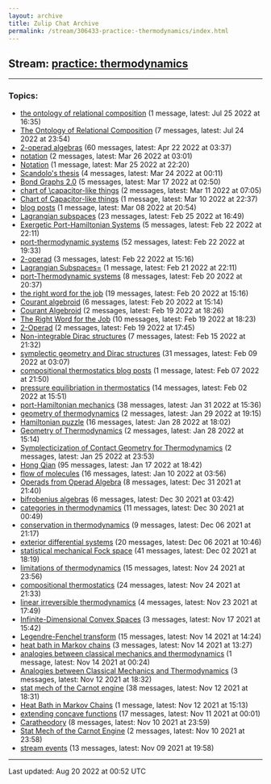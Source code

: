 ```yaml
---
layout: archive
title: Zulip Chat Archive
permalink: /stream/306433-practice:-thermodynamics/index.html
---
```


## Stream: [practice: thermodynamics](https://mattecapu.github.io/ct-zulip-archive/stream/306433-practice:-thermodynamics/index.html)
---

### Topics:

* [the ontology of relational composition](topic/topic_the.20ontology.20of.20relational.20composition.html) (1 message, latest: Jul 25 2022 at 16:35)
* [The Ontology of Relational Composition](topic/topic_The.20Ontology.20of.20Relational.20Composition.html) (7 messages, latest: Jul 24 2022 at 23:54)
* [2-operad algebras](topic/topic_2-operad.20algebras.html) (60 messages, latest: Apr 22 2022 at 03:37)
* [notation](topic/topic_notation.html) (2 messages, latest: Mar 26 2022 at 03:01)
* [Notation](topic/topic_Notation.html) (1 message, latest: Mar 25 2022 at 22:20)
* [Scandolo's thesis](topic/topic_Scandolo's.20thesis.html) (4 messages, latest: Mar 24 2022 at 00:11)
* [Bond Graphs 2.0](topic/topic_Bond.20Graphs.202.2E0.html) (5 messages, latest: Mar 17 2022 at 02:50)
* [chart of \capacitor-like things](topic/topic_chart.20of.20.5Ccapacitor-like.20things.html) (2 messages, latest: Mar 11 2022 at 07:05)
* [Chart of Capacitor-like things](topic/topic_Chart.20of.20Capacitor-like.20things.html) (1 message, latest: Mar 10 2022 at 22:37)
* [blog posts](topic/topic_blog.20posts.html) (1 message, latest: Mar 08 2022 at 20:54)
* [Lagrangian subspaces](topic/topic_Lagrangian.20subspaces.html) (23 messages, latest: Feb 25 2022 at 16:49)
* [Exergetic Port-Hamiltonian Systems](topic/topic_Exergetic.20Port-Hamiltonian.20Systems.html) (5 messages, latest: Feb 22 2022 at 22:11)
* [port-thermodynamic systems](topic/topic_port-thermodynamic.20systems.html) (52 messages, latest: Feb 22 2022 at 19:33)
* [2-operad](topic/topic_2-operad.html) (3 messages, latest: Feb 22 2022 at 15:16)
* [Lagrangian Subspaces=](topic/topic_Lagrangian.20Subspaces.3D.html) (1 message, latest: Feb 21 2022 at 22:11)
* [port-Thermodynamic systems](topic/topic_port-Thermodynamic.20systems.html) (8 messages, latest: Feb 20 2022 at 20:37)
* [the right word for the job](topic/topic_the.20right.20word.20for.20the.20job.html) (19 messages, latest: Feb 20 2022 at 15:16)
* [Courant algebroid](topic/topic_Courant.20algebroid.html) (6 messages, latest: Feb 20 2022 at 15:14)
* [Courant Algebroid](topic/topic_Courant.20Algebroid.html) (2 messages, latest: Feb 19 2022 at 18:26)
* [The Right Word for the Job](topic/topic_The.20Right.20Word.20for.20the.20Job.html) (10 messages, latest: Feb 19 2022 at 18:23)
* [2-Operad](topic/topic_2-Operad.html) (2 messages, latest: Feb 19 2022 at 17:45)
* [Non-integrable Dirac structures](topic/topic_Non-integrable.20Dirac.20structures.html) (7 messages, latest: Feb 15 2022 at 21:32)
* [symplectic geometry and Dirac structures](topic/topic_symplectic.20geometry.20and.20Dirac.20structures.html) (31 messages, latest: Feb 09 2022 at 03:07)
* [compositional thermostatics blog posts](topic/topic_compositional.20thermostatics.20blog.20posts.html) (1 message, latest: Feb 07 2022 at 21:50)
* [pressure equilibriation in thermostatics](topic/topic_pressure.20equilibriation.20in.20thermostatics.html) (14 messages, latest: Feb 02 2022 at 15:51)
* [port-Hamiltonian mechanics](topic/topic_port-Hamiltonian.20mechanics.html) (38 messages, latest: Jan 31 2022 at 15:36)
* [geometry of thermodynamics](topic/topic_geometry.20of.20thermodynamics.html) (2 messages, latest: Jan 29 2022 at 19:15)
* [Hamiltonian puzzle](topic/topic_Hamiltonian.20puzzle.html) (16 messages, latest: Jan 28 2022 at 18:02)
* [Geometry of Thermodynamics](topic/topic_Geometry.20of.20Thermodynamics.html) (2 messages, latest: Jan 28 2022 at 15:14)
* [Symplecticization of Contact Geometry for Thermodynamics](topic/topic_Symplecticization.20of.20Contact.20Geometry.20for.20Thermodynamics.html) (2 messages, latest: Jan 25 2022 at 23:53)
* [Hong Qian](topic/topic_Hong.20Qian.html) (95 messages, latest: Jan 17 2022 at 18:42)
* [flow of molecules](topic/topic_flow.20of.20molecules.html) (16 messages, latest: Jan 10 2022 at 03:56)
* [Operads from Operad Algebra](topic/topic_Operads.20from.20Operad.20Algebra.html) (8 messages, latest: Dec 31 2021 at 21:40)
* [bifrobenius algebras](topic/topic_bifrobenius.20algebras.html) (6 messages, latest: Dec 30 2021 at 03:42)
* [categories in thermodynamics](topic/topic_categories.20in.20thermodynamics.html) (11 messages, latest: Dec 30 2021 at 00:49)
* [conservation in thermodynamics](topic/topic_conservation.20in.20thermodynamics.html) (9 messages, latest: Dec 06 2021 at 21:17)
* [exterior differential systems](topic/topic_exterior.20differential.20systems.html) (20 messages, latest: Dec 06 2021 at 10:46)
* [statistical mechanical Fock space](topic/topic_statistical.20mechanical.20Fock.20space.html) (41 messages, latest: Dec 02 2021 at 18:19)
* [limitations of thermodynamics](topic/topic_limitations.20of.20thermodynamics.html) (15 messages, latest: Nov 24 2021 at 23:56)
* [compositional thermostatics](topic/topic_compositional.20thermostatics.html) (24 messages, latest: Nov 24 2021 at 21:33)
* [linear irreversible thermodynamics](topic/topic_linear.20irreversible.20thermodynamics.html) (4 messages, latest: Nov 23 2021 at 17:49)
* [Infinite-Dimensional Convex Spaces](topic/topic_Infinite-Dimensional.20Convex.20Spaces.html) (3 messages, latest: Nov 17 2021 at 15:42)
* [Legendre-Fenchel transform](topic/topic_Legendre-Fenchel.20transform.html) (15 messages, latest: Nov 14 2021 at 14:24)
* [heat bath in Markov chains](topic/topic_heat.20bath.20in.20Markov.20chains.html) (3 messages, latest: Nov 14 2021 at 13:27)
* [analogies between classical mechanics and thermodynamics](topic/topic_analogies.20between.20classical.20mechanics.20and.20thermodynamics.html) (1 message, latest: Nov 14 2021 at 00:24)
* [Analogies between Classical Mechanics and Thermodynamics](topic/topic_Analogies.20between.20Classical.20Mechanics.20and.20Thermodynamics.html) (3 messages, latest: Nov 12 2021 at 18:32)
* [stat mech of the Carnot engine](topic/topic_stat.20mech.20of.20the.20Carnot.20engine.html) (38 messages, latest: Nov 12 2021 at 18:31)
* [Heat Bath in Markov Chains](topic/topic_Heat.20Bath.20in.20Markov.20Chains.html) (1 message, latest: Nov 12 2021 at 15:13)
* [extending concave functions](topic/topic_extending.20concave.20functions.html) (17 messages, latest: Nov 11 2021 at 00:01)
* [Caratheodory](topic/topic_Caratheodory.html) (8 messages, latest: Nov 10 2021 at 23:59)
* [Stat Mech of the Carnot Engine](topic/topic_Stat.20Mech.20of.20the.20Carnot.20Engine.html) (2 messages, latest: Nov 10 2021 at 23:58)
* [stream events](topic/topic_stream.20events.html) (13 messages, latest: Nov 09 2021 at 19:58)

<hr><p>Last updated: Aug 20 2022 at 00:52 UTC</p>